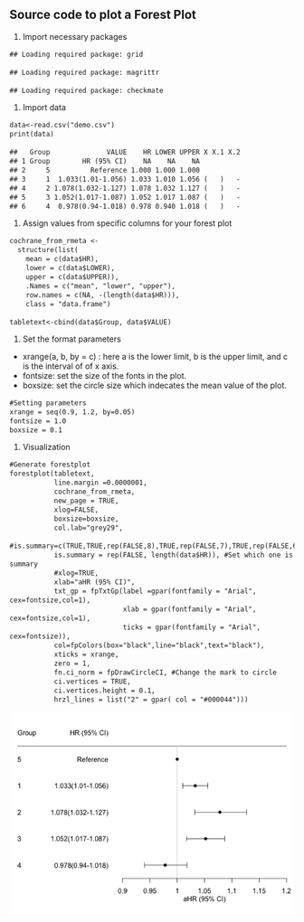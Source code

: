 ## Source code to plot a Forest Plot

1.  Import necessary packages

<!-- -->

    ## Loading required package: grid

    ## Loading required package: magrittr

    ## Loading required package: checkmate

1.  Import data

<!-- -->

    data<-read.csv("demo.csv")
    print(data)

    ##   Group              VALUE    HR LOWER UPPER X X.1 X.2
    ## 1 Group        HR (95% CI)    NA    NA    NA          
    ## 2     5          Reference 1.000 1.000 1.000          
    ## 3     1  1.033(1.01-1.056) 1.033 1.010 1.056 (   )   -
    ## 4     2 1.078(1.032-1.127) 1.078 1.032 1.127 (   )   -
    ## 5     3 1.052(1.017-1.087) 1.052 1.017 1.087 (   )   -
    ## 6     4  0.978(0.94-1.018) 0.978 0.940 1.018 (   )   -

1.  Assign values from specific columns for your forest plot

<!-- -->

    cochrane_from_rmeta <- 
      structure(list(
        mean = c(data$HR),
        lower = c(data$LOWER),
        upper = c(data$UPPER)),
        .Names = c("mean", "lower", "upper"), 
        row.names = c(NA, -(length(data$HR))), 
        class = "data.frame")

    tabletext<-cbind(data$Group, data$VALUE)

1.  Set the format parameters

-   xrange(a, b, by = c) : here a is the lower limit, b is the upper
    limit, and c is the interval of of x axis.
-   fontsize: set the size of the fonts in the plot.
-   boxsize: set the circle size which indecates the mean value of the
    plot.

<!-- -->

    #Setting parameters
    xrange = seq(0.9, 1.2, by=0.05)
    fontsize = 1.0
    boxsize = 0.1

1.  Visualization

<!-- -->

    #Generate forestplot
    forestplot(tabletext,
               line.margin =0.0000001,
               cochrane_from_rmeta,
               new_page = TRUE,
               xlog=FALSE,
               boxsize=boxsize,
               col.lab="grey29",
               #is.summary=c(TRUE,TRUE,rep(FALSE,8),TRUE,rep(FALSE,7),TRUE,rep(FALSE,6),TRUE,rep(FALSE,5),TRUE,rep(FALSE,4),TRUE,rep(FALSE,3),TRUE,rep(FALSE,2)),
               is.summary = rep(FALSE, length(data$HR)), #Set which one is summary
               #xlog=TRUE,
               xlab="aHR (95% CI)",
               txt_gp = fpTxtGp(label =gpar(fontfamily = "Arial", cex=fontsize,col=1),
                                xlab = gpar(fontfamily = "Arial", cex=fontsize,col=1),
                                ticks = gpar(fontfamily = "Arial", cex=fontsize)),
               col=fpColors(box="black",line="black",text="black"),
               xticks = xrange,
               zero = 1,
               fn.ci_norm = fpDrawCircleCI, #Change the mark to circle
               ci.vertices = TRUE,
               ci.vertices.height = 0.1,
               hrzl_lines = list("2" = gpar( col = "#000044")))

![](README_files/figure-markdown_strict/unnamed-chunk-5-1.png)
